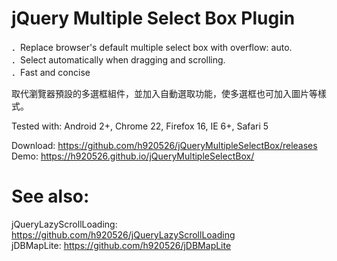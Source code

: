 jQuery Multiple Select Box Plugin
=======================

．Replace browser's default multiple select box with overflow: auto.
<br />
．Select automatically when dragging and scrolling.
<br />
．Fast and concise
<br />

取代瀏覽器預設的多選框組件，並加入自動選取功能，使多選框也可加入圖片等樣式。 

Tested with: Android 2+, Chrome 22, Firefox 16, IE 6+, Safari 5

Download: https://github.com/h920526/jQueryMultipleSelectBox/releases
<br />
Demo: https://h920526.github.io/jQueryMultipleSelectBox/

See also:
==========
jQueryLazyScrollLoading: https://github.com/h920526/jQueryLazyScrollLoading
<br />
jDBMapLite: https://github.com/h920526/jDBMapLite
